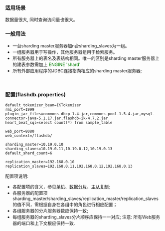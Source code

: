 ### 适用场景 ###
数据量很大, 同时查询访问量也很大。
<br />

### 一般用法 ###
  * 一台sharding master服务器加n台sharding\_slaves为一组。
  * 一组服务器用于写操作，其他服务器组用于检索服务。
  * 所有服务器上的表名及表结构相同。唯一的区别是sharding master服务器上的建表参数需加上 <font color='green'>ENGINE 'shard'</font>
  * 所有外部应用程序的JDBC连接指向相应的sharding master服务器;
<br />

### 配置(flashdb.properties) ###
```
default_tokenizer_bean=IKTokenizer
rmi_port=1999
plugin_jar_files=commons-dbcp-1.4.jar,commons-pool-1.5.4.jar,mysql-connector-java-5.1.17.jar,flashdb-ik-4.7.2.jar
heart_beat_sql=select count(*) from sample_table

web_port=8080
web_context=/flashdb/

sharding_master=10.19.0.10
sharding_slaves=10.19.0.11,10.19.0.12,10.19.0.13
default_shard_count=6

replication_master=192.168.0.10
replication_slaves=192.168.0.11,192.168.0.12,192.168.0.13
```

配置项说明:
  * 各配置项的含义，参见<a href='http://code.google.com/p/flashdb/wiki/Usage_Standalone_CN'>单机</a>、<a href='http://code.google.com/p/flashdb/wiki/Usage_sharding_CN'>数据分片</a>、<a href='http://code.google.com/p/flashdb/wiki/Usage_replication_CN'>主从复制</a>;
  * 各服务器的配置项 sharding\_master/sharding\_slaves/replication\_master/replication\_slaves 的值不同，需根据自身在各组中的角色进行相应配置；
  * 各组服务器的分片服务器数应保持一致;
  * 每组服务器的sharding\_slaves分片顺序应保持一一对应;
注意: 所有Web服务器的端口和上下文根应保持一致.